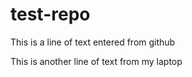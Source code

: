 # test-repo

This is a line of text entered from github

This is another line of text from my laptop

